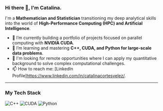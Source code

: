 ### Hi there 👋, I'm Catalina.

I'm a **Mathematician and Statistician** transitioning my deep analytical skills into the world of **High-Performance Computing (HPC) and Artificial Intelligence**.

- 🔭 I’m currently building a portfolio of projects focused on parallel computing with **NVIDIA CUDA**.
- 🌱 I’m learning and mastering **C++, CUDA, and Python for large-scale data problems**.
- 💼 I'm looking for remote opportunities where I can apply my quantitative background to solve complex computational challenges.
- 📫 How to reach me: [LinkedIn Profile]https://www.linkedin.com/in/catalinacortesvelez/.

---
### My Tech Stack
![C++](https://img.shields.io/badge/c++-%2300599C.svg?style=for-the-badge&logo=c%2B%2B&logoColor=white)
![CUDA](https://img.shields.io/badge/CUDA-76B900?style=for-the-badge&logo=nvidia&logoColor=white)
![Python](https://img.shields.io/badge/python-3670A0?style=for-the-badge&logo=python&logoColor=ffdd54)
